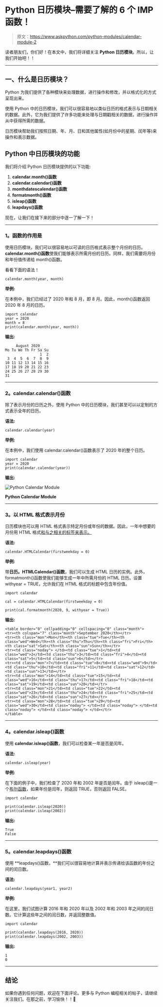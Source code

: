 # Python 日历模块–需要了解的 6 个 IMP 函数！

> 原文：<https://www.askpython.com/python-modules/calendar-module-2>

读者朋友们，你们好！在本文中，我们将详细关注 **Python 日历模块**。所以，让我们开始吧！！

* * *

## 一、什么是日历模块？

Python 为我们提供了各种模块来处理数据，进行操作和修改，并以格式化的方式呈现出来。

使用 Python 中的日历模块，我们可以很容易地以类似日历的格式表示与日期相关的数据。此外，它为我们提供了许多功能来处理与日期戳相关的数据，进行操作并从中获得所需的数据。

日历模块帮助我们按照日期、年、月、日和其他属性(如月份中的星期、闰年等)来操作和表示数据。

## Python 中日历模块的功能

我们将介绍 Python 日历模块提供的以下功能:

1.  **calendar.month()函数**
2.  **calendar.calendar()函数**
3.  **monthdatescalendar()函数**
4.  **formatmonth()函数**
5.  **isleap()函数**
6.  **leapdays()函数**

现在，让我们在接下来的部分中逐一了解一下！

* * *

### 1。函数的作用是

使用日历模块，我们可以很容易地以可读的日历格式表示整个月份的日历。 **calendar.month()函数**使我们能够表示所需月份的日历。同样，我们需要将月份和年份值传递给 month()函数。

看看下面的语法！

```
calendar.month(year, month)

```

**举例:**

在本例中，我们已经过了 2020 年和 8 月，即 8 月。因此，month()函数返回 2020 年 8 月的日历。

```
import calendar
year = 2020
month = 8  
print(calendar.month(year, month)) 

```

**输出:**

```
     August 2020
Mo Tu We Th Fr Sa Su
                1  2
 3  4  5  6  7  8  9
10 11 12 13 14 15 16
17 18 19 20 21 22 23
24 25 26 27 28 29 30
31

```

* * *

### 2。calendar.calendar()函数

除了表示月份的日历之外，使用 Python 中的日历模块，我们甚至可以以定制的方式表示全年的日历。

**语法:**

```
calendar.calendar(year)

```

**举例:**

在本例中，我们使用 calendar.calendar()函数表示了 2020 年的整个日历。

```
import calendar
year = 2020
print(calendar.calendar(year))

```

**输出:**

![Python Calendar Module](img/7873184c59aec76a91aad5f542b91774.png)

**Python Calendar Module**

* * *

### 3。以 HTML 格式表示月份

日历模块也可以用 HTML 格式表示特定月份或年份的数据。因此，一年中想要的月份用 HTML 格式[和与之相关的标签来表示。](https://www.askpython.com/python-modules/htmlparser-in-python)

**语法:**

```
calendar.HTMLCalendar(firstweekday = 0)

```

**举例:**

带**日历。HTMLCalendar()函数**，我们可以生成 HTML 日历的实例。此外，formatmonth()函数使我们能够生成一年中所需月份的 HTML 日历。设置 withyear = TRUE，允许我们在 HTML 格式的标题中包含年份值。

```
import calendar 

cal = calendar.HTMLCalendar(firstweekday = 0) 

print(cal.formatmonth(2020, 9, withyear = True)) 

```

**输出:**

```
<table border="0" cellpadding="0" cellspacing="0" class="month">
<tr><th colspan="7" class="month">September 2020</th></tr>
<tr><th class="mon">Mon</th><th class="tue">Tue</th><th class="wed">Wed</th><th class="thu">Thu</th><th class="fri">Fri</th><th class="sat">Sat</th><th class="sun">Sun</th></tr>
<tr><td class="noday"> </td><td class="tue">1</td><td class="wed">2</td><td class="thu">3</td><td class="fri">4</td><td class="sat">5</td><td class="sun">6</td></tr>
<tr><td class="mon">7</td><td class="tue">8</td><td class="wed">9</td><td class="thu">10</td><td class="fri">11</td><td class="sat">12</td><td class="sun">13</td></tr>
<tr><td class="mon">14</td><td class="tue">15</td><td class="wed">16</td><td class="thu">17</td><td class="fri">18</td><td class="sat">19</td><td class="sun">20</td></tr>
<tr><td class="mon">21</td><td class="tue">22</td><td class="wed">23</td><td class="thu">24</td><td class="fri">25</td><td class="sat">26</td><td class="sun">27</td></tr>
<tr><td class="mon">28</td><td class="tue">29</td><td class="wed">30</td><td class="noday"> </td><td class="noday"> </td><td class="noday"> </td><td class="noday"> </td></tr>
</table>

```

* * *

### 4。calendar.isleap()函数

使用 **calendar.isleap()函数**，我们可以检查某一年是否是闰年。

**语法:**

```
calendar.isleap(year)

```

**举例:**

在下面的例子中，我们检查了 2020 年和 2002 年是否是闰年。由于 isleap()是一个[布尔函数](https://www.askpython.com/python/built-in-methods/python-bool-method)，如果年份是闰年，则返回 TRUE，否则返回 FALSE。

```
import calendar 

print(calendar.isleap(2020)) 
print(calendar.isleap(2002)) 

```

**输出:**

```
True
False

```

* * *

### 5。calendar.leapdays()函数

使用 **leapdays()函数，**我们可以很容易地计算并表示传递给该函数的年份之间的闰日数。

**语法:**

```
calendar.leapdays(year1, year2)

```

**举例:**

在这里，我们试图计算 2016 年和 2020 年以及 2002 年和 2003 年之间的闰日数。它计算这些年之间的闰日数，并返回整数值。

```
import calendar 

print(calendar.leapdays(2016, 2020)) 
print(calendar.leapdays(2002, 2003)) 

```

**输出:**

```
1
0

```

* * *

## 结论

如果你遇到任何问题，欢迎在下面评论。更多与 Python 编程相关的帖子，请继续关注我们。在那之前，学习愉快！！🙂